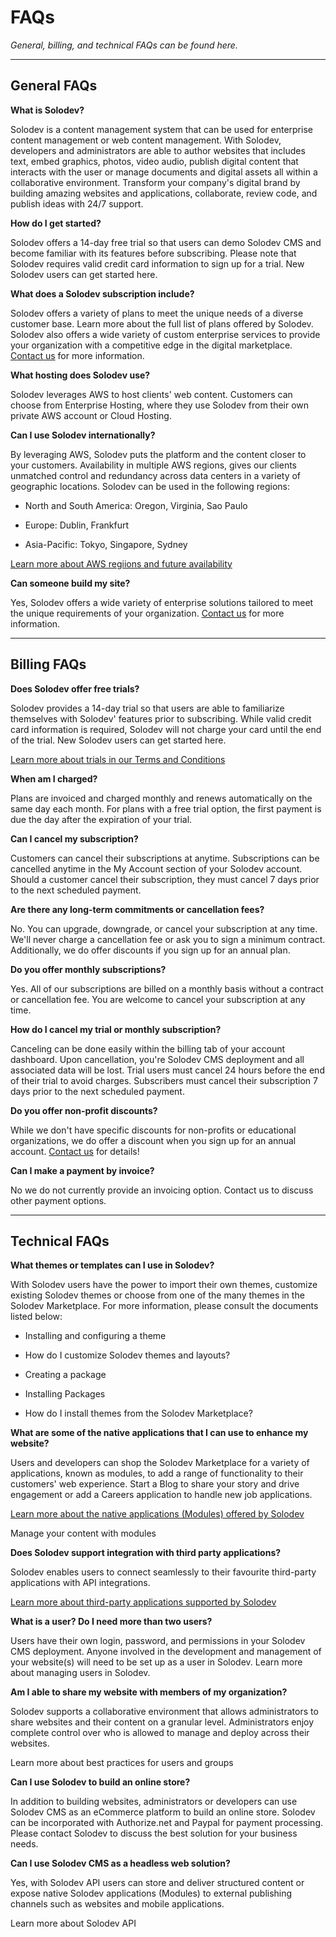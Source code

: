 
# FAQs

*General, billing, and technical FAQs can be found here.*

---

## General FAQs


**What is Solodev?** 

Solodev is a content management system that can be used for enterprise content management or web content management. With Solodev, developers and administrators are able to author websites that includes text, embed graphics, photos, video audio, publish digital content that interacts with the user or manage documents and digital assets all within a collaborative environment. Transform your company's digital brand by building amazing websites and applications, collaborate, review code, and publish ideas with 24/7 support. 

**How do I get started?** 

Solodev offers a 14-day free trial so that users can demo Solodev CMS and become familiar with its features before subscribing. Please note that Solodev requires valid credit card information to sign up for a trial. New Solodev users can get started here.

**What does a Solodev subscription include?**

Solodev offers a variety of plans to meet the unique needs of a diverse customer base. Learn more about the full list of plans offered by Solodev. Solodev also offers a wide variety of custom enterprise services to provide your organization with a competitive edge in the digital marketplace. [Contact us](https://www.solodev.com/sales/) for more information. 

**What hosting does Solodev use?** 

Solodev leverages AWS to host clients' web content. Customers can choose from Enterprise Hosting, where they use Solodev from their own private AWS account or Cloud Hosting. 

**Can I use Solodev internationally?**

By leveraging AWS, Solodev puts the platform and the content closer to your customers. Availability in multiple AWS regions, gives our clients unmatched control and redundancy across data centers in a variety of geographic locations. Solodev can be used in the following regions: 

- North and South America: Oregon, Virginia, Sao Paulo

- Europe: Dublin, Frankfurt

- Asia-Pacific: Tokyo, Singapore, Sydney

[Learn more about AWS regiions and future availability](https://www.solodev.com/terms/aws-software-and-support-statement.stml)

**Can someone build my site?** 

Yes, Solodev offers a wide variety of enterprise solutions tailored to meet the unique requirements of your organization. [Contact us](https://www.solodev.com/sales/) for more information.

---

## Billing FAQs

**Does Solodev offer free trials?** 

Solodev provides a 14-day trial so that users are able to familiarize themselves with Solodev' features prior to subscribing. While valid credit card information is required, Solodev will not charge your card until the end of the trial. New Solodev users can get started here.

[Learn more about trials in our Terms and Conditions](https://www.solodev.com/terms/additional-terms-and-conditions.stml)

**When am I charged?** 

Plans are invoiced and charged monthly and renews automatically on the same day each month. For plans with a free trial option, the first payment is due the day after the expiration of your trial.  

**Can I cancel my subscription?** 

Customers can cancel their subscriptions at anytime. Subscriptions can be cancelled anytime in the My Account section of your Solodev account. Should a customer cancel their subscription, they must cancel 7 days prior to the next scheduled payment. 

**Are there any long-term commitments or cancellation fees?** 

No. You can upgrade, downgrade, or cancel your subscription at any time. We'll never charge a cancellation fee or ask you to sign a minimum contract. Additionally, we do offer discounts if you sign up for an annual plan.

**Do you offer monthly subscriptions?** 

Yes. All of our subscriptions are billed on a monthly basis without a contract or cancellation fee. You are welcome to cancel your subscription at any time.

**How do I cancel my trial or monthly subscription?**

Canceling can be done easily within the billing tab of your account dashboard. Upon cancellation, you're Solodev CMS deployment and all associated data will be lost. Trial users must cancel 24 hours before the end of their trial to avoid charges. Subscribers must cancel their subscription 7 days prior to the next scheduled payment. 

**Do you offer non-profit discounts?**

While we don't have specific discounts for non-profits or educational organizations, we do offer a discount when you sign up for an annual account. [Contact us](https://www.solodev.com/sales/) for details!

**Can I make a payment by invoice?** 

No we do not currently provide an invoicing option. Contact us to discuss other payment options. 

---

## Technical FAQs


**What themes or templates can I use in Solodev?**

With Solodev users have the power to import their own themes, customize existing Solodev themes or choose from one of the many themes in the Solodev Marketplace. For more information, please consult the documents listed below: 

- Installing and configuring a theme

- How do I customize Solodev themes and layouts?

- Creating a package

- Installing Packages

- How do I install themes from the Solodev Marketplace?



**What are some of the native applications that I can use to enhance my website?** 


Users and developers can shop the Solodev Marketplace for a variety of applications, known as modules, to add a range of functionality to their customers' web experience. Start a Blog to share your story and drive engagement or add a Careers application to handle new job applications. 

[Learn more about the native applications (Modules) offered by Solodev](https://www.solodev.com/marketplace/)

Manage your content with modules


**Does Solodev support integration with third party applications?** 

Solodev enables users to connect seamlessly to their favourite third-party applications with API integrations. 

[Learn more about third-party applications supported by Solodev](https://www.solodev.com/marketplace/apps/)


**What is a user? Do I need more than two users?**

Users have their own login, password, and permissions in your Solodev CMS deployment. Anyone involved in the development and management of your website(s) will need to be set up as a user in Solodev. Learn more about managing users in Solodev.


**Am I able to share my website with members of my organization?**

Solodev supports a collaborative environment that allows administrators to share websites and their content on a granular level. Administrators enjoy complete control over who is allowed to manage and deploy across their websites.

Learn more about best practices for users and groups



**Can I use Solodev to build an online store?**

In addition to building websites, administrators or developers can use Solodev CMS as an eCommerce platform to build an online store. Solodev can be incorporated with Authorize.net and Paypal for payment processing. Please contact Solodev to discuss the best solution for your business needs. 



**Can I use Solodev CMS as a headless web solution?**

Yes, with Solodev API users can store and deliver structured content or expose native Solodev applications (Modules) to external publishing channels such as websites and mobile applications. 

Learn more about Solodev API